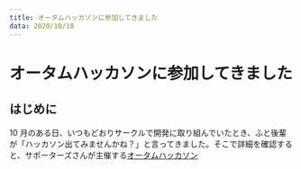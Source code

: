 ```yaml
---
title: オータムハッカソンに参加してきました
data: 2020/10/18
---
```


# オータムハッカソンに参加してきました

## はじめに

10 月のある日、いつもどおりサークルで開発に取り組んでいたとき、ふと後輩が「ハッカソン出てみませんかね？」と言ってきました。そこで詳細を確認すると、サポーターズさんが主催する[オータムハッカソン]()
